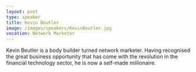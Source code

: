 ```yaml
---
layout: post
type: speaker
title: Kevin Beutler
image: /images/speakers/KevinBeutler.jpg
vocation: Network Marketer
---
```

Kevin Beutler is a body builder turned network marketer. Having recognised the great business opportunity that has come with the revolution in the financial technology sector, he is now a self-made millionaire.